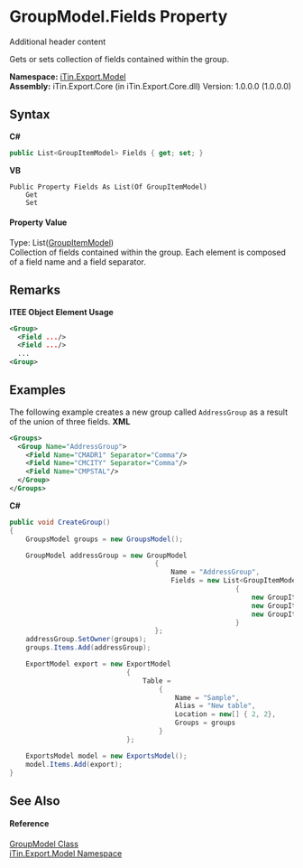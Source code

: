 # GroupModel.Fields Property 
Additional header content 

Gets or sets collection of fields contained within the group.

**Namespace:**&nbsp;<a href="N_iTin_Export_Model">iTin.Export.Model</a><br />**Assembly:**&nbsp;iTin.Export.Core (in iTin.Export.Core.dll) Version: 1.0.0.0 (1.0.0.0)

## Syntax

**C#**<br />
``` C#
public List<GroupItemModel> Fields { get; set; }
```

**VB**<br />
``` VB
Public Property Fields As List(Of GroupItemModel)
	Get
	Set
```


#### Property Value
Type: List(<a href="T_iTin_Export_Model_GroupItemModel">GroupItemModel</a>)<br />Collection of fields contained within the group. Each element is composed of a field name and a field separator.

## Remarks

**ITEE Object Element Usage**<br />
``` XML
<Group>
  <Field .../>
  <Field .../>
  ...
<Group>
```


## Examples
The following example creates a new group called `AddressGroup` as a result of the union of three fields. 
**XML**<br />
``` XML
<Groups>     
  <Group Name="AddressGroup">
    <Field Name="CMADR1" Separator="Comma"/>
    <Field Name="CMCITY" Separator="Comma"/>
    <Field Name="CMPSTAL"/>
  </Group>
</Groups>
```

**C#**<br />
``` C#
public void CreateGroup()
{
    GroupsModel groups = new GroupsModel();

    GroupModel addressGroup = new GroupModel
                                    { 
                                        Name = "AddressGroup",
                                        Fields = new List<GroupItemModel>
                                                        {
                                                            new GroupItemModel { Name = "CMADR1", Separator = "Comma" },
                                                            new GroupItemModel { Name = "CMCITY", Separator = "Comma" },
                                                            new GroupItemModel { Name = "CMPSTAL" }
                                                        }
                                    };
    addressGroup.SetOwner(groups);
    groups.Items.Add(addressGroup);

    ExportModel export = new ExportModel 
                             {
                                 Table = 
                                     {
                                         Name = "Sample",
                                         Alias = "New table",
                                         Location = new[] { 2, 2}, 
                                         Groups = groups
                                     } 
                             };

    ExportsModel model = new ExportsModel();
    model.Items.Add(export);
}
```


## See Also


#### Reference
<a href="T_iTin_Export_Model_GroupModel">GroupModel Class</a><br /><a href="N_iTin_Export_Model">iTin.Export.Model Namespace</a><br />